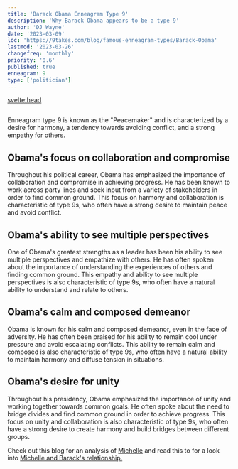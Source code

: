 ```yaml
---
title: 'Barack Obama Enneagram Type 9'
description: 'Why Barack Obama appears to be a type 9'
author: 'DJ Wayne'
date: '2023-03-09'
loc: 'https://9takes.com/blog/famous-enneagram-types/Barack-Obama'
lastmod: '2023-03-26'
changefreq: 'monthly'
priority: '0.6'
published: true
enneagram: 9
type: ['politician']
---
```


<svelte:head>

  <meta property="og:image" content="https://9takes.com/types/9s/Barack-Obama.webp" />
  <link rel="canonical" href="https://9takes.com/blog/famous-enneagram-types/Barack-Obama">
</svelte:head>
<script>
	import  PopCard  from "../../lib/components/atoms/PopCard.svelte";
</script>
<div
	style="display: flex;
    justify-content: center;
	"
>
	<PopCard
		image={`/types/9s/Barack-Obama.webp`}
		showIcon={false}
		text="Barack Obama"
		subtext=""
	/>
</div>

Enneagram type 9 is known as the "Peacemaker" and is characterized by a desire for harmony, a tendency towards avoiding conflict, and a strong empathy for others.

## Obama's focus on collaboration and compromise

Throughout his political career, Obama has emphasized the importance of collaboration and compromise in achieving progress. He has been known to work across party lines and seek input from a variety of stakeholders in order to find common ground. This focus on harmony and collaboration is characteristic of type 9s, who often have a strong desire to maintain peace and avoid conflict.

## Obama's ability to see multiple perspectives

One of Obama's greatest strengths as a leader has been his ability to see multiple perspectives and empathize with others. He has often spoken about the importance of understanding the experiences of others and finding common ground. This empathy and ability to see multiple perspectives is also characteristic of type 9s, who often have a natural ability to understand and relate to others.

## Obama's calm and composed demeanor

Obama is known for his calm and composed demeanor, even in the face of adversity. He has often been praised for his ability to remain cool under pressure and avoid escalating conflicts. This ability to remain calm and composed is also characteristic of type 9s, who often have a natural ability to maintain harmony and diffuse tension in situations.

## Obama's desire for unity

Throughout his presidency, Obama emphasized the importance of unity and working together towards common goals. He often spoke about the need to bridge divides and find common ground in order to achieve progress. This focus on unity and collaboration is also characteristic of type 9s, who often have a strong desire to create harmony and build bridges between different groups.

Check out this blog for an analysis of <a href="/blog/famous-enneagram-types/Michelle-Obama">Michelle</a> and read this to for a look into <a href="https://www.truity.com/blog/what-obamas-can-teach-us-about-type-1type-9-enneagram-couple" target="_blank">Michelle and Barack's relationship.</a>
